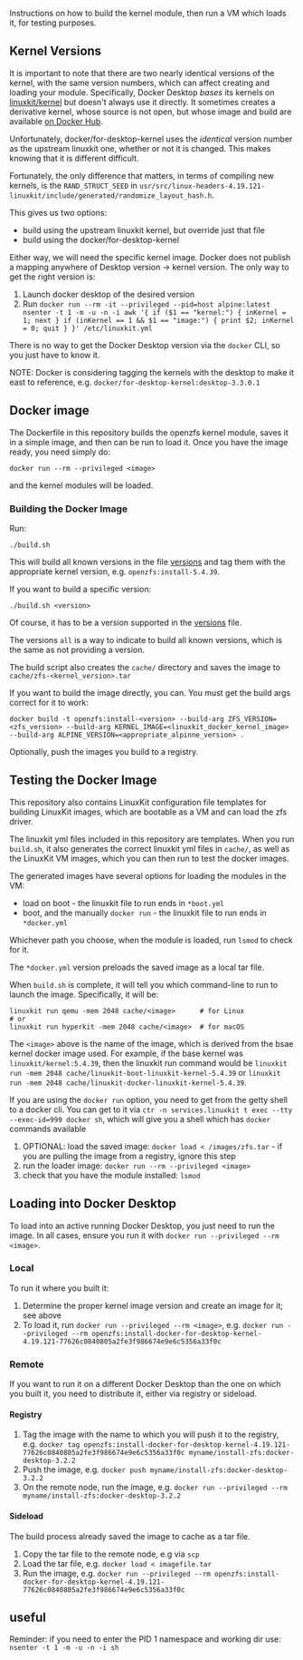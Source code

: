 Instructions on how to build the kernel module, then run a VM which loads it, for testing purposes.

## Kernel Versions

It is important to note that there are two nearly identical versions of the kernel, with the same version numbers, which can
affect creating and loading your module. Specifically, Docker Desktop _bases_ its kernels on [linuxkit/kernel](https://github.com/linuxkit/linuxkit/tree/master/kernel)
but doesn't always use it directly. It sometimes creates a derivative kernel, whose source is not open, but whose
image and build are available [on Docker Hub](http://hub.docker.com/r/docker/for-desktop-kernel).

Unfortunately, docker/for-desktop-kernel uses the _identical_ version number as the upstream linuxkit one, whether or not it is changed. This makes knowing that
it is different difficult.

Fortunately, the only difference that matters, in terms of compiling new kernels, is the `RAND_STRUCT_SEED` in
`usr/src/linux-headers-4.19.121-linuxkit/include/generated/randomize_layout_hash.h`. 

This gives us two options:

* build using the upstream linuxkit kernel, but override just that file
* build using the docker/for-desktop-kernel

Either way, we will need the specific kernel image. Docker does not publish a mapping anywhere of Desktop version -> kernel version. The only way to get the right version is:

1. Launch docker desktop of the desired version
1. Run `docker run --rm -it --privileged --pid=host alpine:latest nsenter -t 1 -m -u -n -i awk '{ if ($1 == "kernel:") { inKernel = 1; next } if (inKernel == 1 && $1 == "image:") { print $2; inKernel = 0; quit } }' /etc/linuxkit.yml`

There is no way to get the Docker Desktop version via the `docker` CLI, so you just have to know it.

NOTE: Docker is considering tagging the kernels with the desktop to make it east to reference, e.g. `docker/for-desktop-kernel:desktop-3.3.0.1`


## Docker image

The Dockerfile in this repository builds the openzfs kernel module, saves it in a simple image, and then can be run to load it.
Once you have the image ready, you need simply do:

```
docker run --rm --privileged <image>
```

and the kernel modules will be loaded.

### Building the Docker Image

Run:

```
./build.sh
```

This will build all known versions in the file [versions](./versions) and tag them with the appropriate kernel version, e.g. `openzfs:install-5.4.39`.

If you want to build a specific version:

```
./build.sh <version>
```

Of course, it has to be a version supported in the [versions](./versions) file.

The versions `all` is a way to indicate to build all known versions, which is the same as not providing a version.

The build script also creates the `cache/` directory and saves the image to `cache/zfs-<kernel_version>.tar`

If you want to build the image directly, you can. You must get the build args correct for it to work:

```
docker build -t openzfs:install-<version> --build-arg ZFS_VERSION=<zfs_version> --build-arg KERNEL_IMAGE=<linuxkit_docker_kernel_image> --build-arg ALPINE_VERSION=<appropriate_alpinne_version> .
```

Optionally, push the images you build to a registry.

## Testing the Docker Image

This repository also contains LinuxKit configuration file templates for building LinuxKit images, which are bootable as a VM and can load the zfs driver.

The linuxkit yml files included in this repository are templates. When you run `build.sh`, it also generates the correct linuxkit yml files in `cache/`,
as well as the LinuxKit VM images, which you can then run to test the docker images.

The generated images have several options for loading the modules in the VM:

* load on boot - the linuxkit file to run ends in `*boot.yml`
* boot, and the manually `docker run` - the linuxkit file to run ends in `*docker.yml`

Whichever path you choose, when the module is loaded, run `lsmod` to check for it.

The `*docker.yml` version preloads the saved image as a local tar file.

When `build.sh` is complete, it will tell you which command-line to run to launch the image. Specifically, it will be:

```
linuxkit run qemu -mem 2048 cache/<image>      # for Linux
# or
linuxkit run hyperkit -mem 2048 cache/<image>  # for macOS
```

The `<image>` above is the name of the image, which is derived from the bsae kernel docker image used. For example, if the base kernel
was `linuxkit/kernel:5.4.39`, then the linuxkit run command would be `linuxkit run -mem 2048 cache/linuxkit-boot-linuxkit-kernel-5.4.39` or
`linuxkit run -mem 2048 cache/linuxkit-docker-linuxkit-kernel-5.4.39`.

If you are using the `docker run` option, you need to get from the getty shell to a docker cli.
You can get to it via `ctr -n services.linuxkit t exec --tty --exec-id=999 docker sh`, which will give you a shell which has `docker` commands available

1. OPTIONAL: load the saved image: `docker load < /images/zfs.tar` - if you are pulling the image from a registry, ignore this step
1. run the loader image: `docker run --rm --privileged <image>`
1. check that you have the module installed: `lsmod`

## Loading into Docker Desktop

To load into an active running Docker Desktop, you just need to run the image. In all cases, ensure you run it with `docker run --privileged --rm <image>`.

### Local

To run it where you built it:

1. Determine the proper kernel image version and create an image for it; see above
1. To load it, run `docker run --privileged --rm <image>`, e.g. `docker run --privileged --rm openzfs:install-docker-for-desktop-kernel-4.19.121-77626c0840805a2fe3f986674e9e6c5356a33f0c`

### Remote

If you want to run it on a different Docker Desktop than the one on which you built it, you need to distribute it, either via registry or sideload.

#### Registry

1. Tag the image with the name to which you will push it to the registry, e.g. `docker tag openzfs:install-docker-for-desktop-kernel-4.19.121-77626c0840805a2fe3f986674e9e6c5356a33f0c myname/install-zfs:docker-desktop-3.2.2`
1. Push the image, e.g. `docker push myname/install-zfs:docker-desktop-3.2.2`
1. On the remote node, run the image, e.g. `docker run --privileged --rm myname/install-zfs:docker-desktop-3.2.2`

#### Sideload

The build process already saved the image to cache as a tar file.

1. Copy the tar file to the remote node, e.g via `scp`
1. Load the tar file, e.g. `docker load < imagefile.tar`
1. Run the image, e.g. `docker run --privileged --rm openzfs:install-docker-for-desktop-kernel-4.19.121-77626c0840805a2fe3f986674e9e6c5356a33f0c`

## useful

Reminder: if you need to enter the PID 1 namespace and working dir use: `nsenter -t 1 -m -u -n -i sh`


